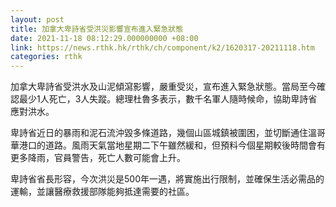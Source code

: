 ```yaml
---
layout: post
title: 加拿大卑詩省受洪災影響宣布進入緊急狀態
date: 2021-11-18 08:12:29.000000000 +08:00
link: https://news.rthk.hk/rthk/ch/component/k2/1620317-20211118.htm
categories: rthk
---
```


加拿大卑詩省受洪水及山泥傾瀉影響，嚴重受災，宣布進入緊急狀態。當局至今確認最少1人死亡，3人失蹤。總理杜魯多表示，數千名軍人隨時候命，協助卑詩省應對洪水。 

卑詩省近日的暴雨和泥石流沖毀多條道路，幾個山區城鎮被圍困，並切斷通住溫哥華港口的道路。風雨天氣當地星期二下午雖然緩和，但預料今個星期較後時間會有更多降雨，官員警告，死亡人數可能會上升。

卑詩省省長形容，今次洪災是500年一遇，將實施出行限制，並確保生活必需品的運輸，並讓醫療救援部隊能夠抵達需要的社區。
